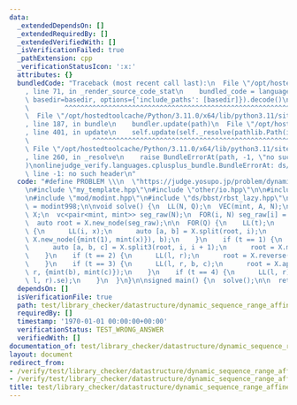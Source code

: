 ```yaml
---
data:
  _extendedDependsOn: []
  _extendedRequiredBy: []
  _extendedVerifiedWith: []
  _isVerificationFailed: true
  _pathExtension: cpp
  _verificationStatusIcon: ':x:'
  attributes: {}
  bundledCode: "Traceback (most recent call last):\n  File \"/opt/hostedtoolcache/Python/3.11.0/x64/lib/python3.11/site-packages/onlinejudge_verify/documentation/build.py\"\
    , line 71, in _render_source_code_stat\n    bundled_code = language.bundle(stat.path,\
    \ basedir=basedir, options={'include_paths': [basedir]}).decode()\n          \
    \         ^^^^^^^^^^^^^^^^^^^^^^^^^^^^^^^^^^^^^^^^^^^^^^^^^^^^^^^^^^^^^^^^^^^^^^^^^^^^^^^^^\n\
    \  File \"/opt/hostedtoolcache/Python/3.11.0/x64/lib/python3.11/site-packages/onlinejudge_verify/languages/cplusplus.py\"\
    , line 187, in bundle\n    bundler.update(path)\n  File \"/opt/hostedtoolcache/Python/3.11.0/x64/lib/python3.11/site-packages/onlinejudge_verify/languages/cplusplus_bundle.py\"\
    , line 401, in update\n    self.update(self._resolve(pathlib.Path(included), included_from=path))\n\
    \                ^^^^^^^^^^^^^^^^^^^^^^^^^^^^^^^^^^^^^^^^^^^^^^^^^^^^^^^^^\n \
    \ File \"/opt/hostedtoolcache/Python/3.11.0/x64/lib/python3.11/site-packages/onlinejudge_verify/languages/cplusplus_bundle.py\"\
    , line 260, in _resolve\n    raise BundleErrorAt(path, -1, \"no such header\"\
    )\nonlinejudge_verify.languages.cplusplus_bundle.BundleErrorAt: ds/bbst/rbst_lazy.hpp:\
    \ line -1: no such header\n"
  code: "#define PROBLEM \\\n  \"https://judge.yosupo.jp/problem/dynamic_sequence_range_affine_range_sum\"\
    \n#include \"my_template.hpp\"\n#include \"other/io.hpp\"\n\n#include \"alg/acted_monoid/cntsum_affine.hpp\"\
    \n#include \"mod/modint.hpp\"\n#include \"ds/bbst/rbst_lazy.hpp\"\n\nusing mint\
    \ = modint998;\n\nvoid solve() {\n  LL(N, Q);\n  VEC(mint, A, N);\n  RBST_Lazy<ActedMonoid_CntSum_Affine<mint>>\
    \ X;\n  vc<pair<mint, mint>> seg_raw(N);\n  FOR(i, N) seg_raw[i] = {mint(1), A[i]};\n\
    \  auto root = X.new_node(seg_raw);\n\n  FOR(Q) {\n    LL(t);\n    if (t == 0)\
    \ {\n      LL(i, x);\n      auto [a, b] = X.split(root, i);\n      root = X.merge3(a,\
    \ X.new_node({mint(1), mint(x)}), b);\n    }\n    if (t == 1) {\n      LL(i);\n\
    \      auto [a, b, c] = X.split3(root, i, i + 1);\n      root = X.merge(a, c);\n\
    \    }\n    if (t == 2) {\n      LL(l, r);\n      root = X.reverse(root, l, r);\n\
    \    }\n    if (t == 3) {\n      LL(l, r, b, c);\n      root = X.apply(root, l,\
    \ r, {mint(b), mint(c)});\n    }\n    if (t == 4) {\n      LL(l, r);\n      print(X.prod(root,\
    \ l, r).se);\n    }\n  }\n}\n\nsigned main() {\n  solve();\n\n  return 0;\n}"
  dependsOn: []
  isVerificationFile: true
  path: test/library_checker/datastructure/dynamic_sequence_range_affine_range_sum_rbst.test.cpp
  requiredBy: []
  timestamp: '1970-01-01 00:00:00+00:00'
  verificationStatus: TEST_WRONG_ANSWER
  verifiedWith: []
documentation_of: test/library_checker/datastructure/dynamic_sequence_range_affine_range_sum_rbst.test.cpp
layout: document
redirect_from:
- /verify/test/library_checker/datastructure/dynamic_sequence_range_affine_range_sum_rbst.test.cpp
- /verify/test/library_checker/datastructure/dynamic_sequence_range_affine_range_sum_rbst.test.cpp.html
title: test/library_checker/datastructure/dynamic_sequence_range_affine_range_sum_rbst.test.cpp
---
```

